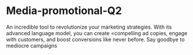 # Media-promotional-Q2
An incredible tool to revolutionize your marketing strategies. With its advanced language model, you can create &lt;compelling ad copies, engage with customers, and boost conversions like never before. Say goodbye to mediocre campaigns
